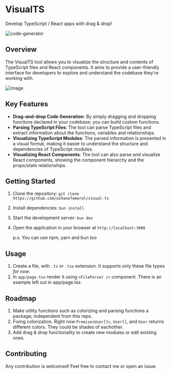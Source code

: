 # VisualTS

Develop TypeScript / React apps with drag & drop!

![code-generator](https://github.com/ozhanefemeral/visual-ts/assets/22786810/2939341e-8a37-428a-80aa-a76c35c3a1b5)

## Overview

The VisualTS tool allows you to visualize the structure and contents of TypeScript files and React components. It aims to provide a user-friendly interface for developers to explore and understand the codebase they're working with.

![image](https://github.com/ozhanefemeral/visual-ts/assets/22786810/d288b080-ce05-405e-b9c1-2d112dc5ba04)

## Key Features

- **Drag-and-drop Code Generation**: By simply dragging and dropping funcitons declared in your codebase; you can build custom functions.
- **Parsing TypeScript Files**: The tool can parse TypeScript files and extract information about the functions, variables and relationships.
- **Visualizing TypeScript Modules**: The parsed information is presented in a visual format, making it easier to understand the structure and dependencies of TypeScript modules.
- **Visualizing React Components**: The tool can also parse and visualize React components, showing the component hierarchy and the props/state relationships.

## Getting Started

1. Clone the repository: `git clone https://github.com/ozhanefemeral/visual-ts`
2. Install dependencies: `bun install`

3. Start the development server: `bun dev`
4. Open the application in your browser at `http://localhost:3000`

   p.s. You can use npm, yarn and bun too

## Usage

1. Create a file, with `.ts` or `.tsx` extension. It supports only these file types _for now_.
2. In `app/page.tsx` render it using `<FileParser />` component. There is an example left out in app/page.tsx.

## Roadmap

1. Make utility functions such as colorizing and parsing functions a package; independent from this repo.
2. Fixing colorization. Right now `Promise<User[]>`, `User[]`, and `User` returns different colors. They could be shades of eachother.
3. Add drag & drop functionality to create new modules or edit existing ones.

## Contributing

Any contribution is welcomed! Feel free to contact me or open an issue.
